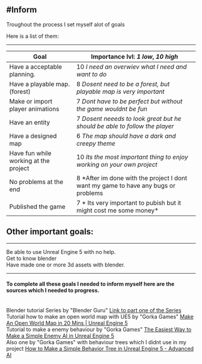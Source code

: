 #Inform
--------------------------------------------------------
Troughout the process I set myself alot of goals

Here is a list of them:
_________________________________________________________________________________________________________________________________________________________________________________

| Goal                     | Importance lvl: *1 low*, *10 high* | 
|------|----|
|Have a acceptable planning.|     10  *I need an overwiev what I need and want to do*  |
|Have a playable map. (forest) | 8   *Dosent need to be a forest, but playable map is very important* |
|Make or import player animations | 7 *Dont have to be perfect but without the game wouldnt be fun* |
| Have an entity | 7 *Dosent neeeds to look great but he should be able to follow the player* |
| Have a designed map | 6 *The map should have a dark and creepy theme* |
| Have fun while working at the project | 10 *Its the most important thing to enjoy working on your own project* |
| No problems at the end | 8 *After im done with the project I dont want my game to have any bugs or problems |
| Published the game | 7 * Its very important to pubish but it might cost me some money* |

## Other important goals:
________________________________________________________________________________________________________________________________________________________________________________

Be able to use Unreal Engine 5 with no help. <br>
Get to know blender <br>
Have made one or more 3d assets with blender. <br>
________________________________________________________________________________________________________________________________________________________________________________


#### To complete all these goals I needed to inform myself here are the sources which I needed to progress. <br> <br>
Blender tutorial Series by "Blender Guru" [Link to part one of the Series](https://youtu.be/nIoXOplUvAw?si=aUiZKp7VDpxDJJ-O) <br>
Tutorial how to make an open world map with UE5 by "Gorka Games" [Make An Open World Map in 20 Mins | Unreal Engine 5](https://youtu.be/RCENB-s5POA?si=lD6YKxk2IcQgBU5L) <br>
Tutorial to make a enemy behaviour by "Gorka Games" [The Easiest Way to Make a Simple Enemy AI in Unreal Engine 5](https://youtu.be/xm-7m5Fw1HU?si=uIt0iRThM7W9DPxu) <br>
Also one by "Gorka Games" with behaviour trees which I didnt use in my project [How to Make a Simple Behavior Tree in Unreal Engine 5 - Advanced AI](https://youtu.be/QJuaB2V79mU?si=UDw76dK5SVlZsKY0)




